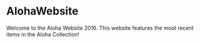 # AlohaWebsite
Welcome to the Aloha Website 2016.  This website features the most recent items in the Aloha Collection! 
